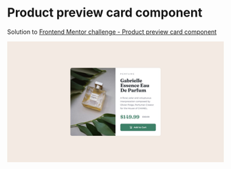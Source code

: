 # Product preview card component
Solution to [Frontend Mentor challenge - Product preview card component](https://www.frontendmentor.io/challenges/product-preview-card-component-GO7UmttRfa)

![page screenshot](design/desktop-design.jpg)
